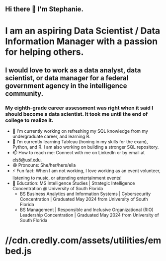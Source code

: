## Hi there 👋 I'm Stephanie.

# I am an aspiring Data Scientist / Data Information Manager with a passion for helping others. 
## I would love to work as a data analyst, data scientist, or data manager for a federal government agency in the intelligence community. 

### My eighth-grade career assessment was right when it said I should become a data scientist. It took me until the end of college to realize it.

- 🔭 I'm currently working on refreshing my SQL knowledge from my undergraduate career, and learning R.
- 🌱 I’m currently learning Tableau (honing in my skills for the exam), Python, and R. I am also working on building a stronger SQL repository.          
- 📫 How to reach me: Connect with me on LinkedIn or by email at [els5@usf.edu](mailto:els5@usf.edu).
- 😄 Pronouns: She/her/hers/ella
- ⚡ Fun fact: When I am not working, I love working as an event volunteer, listening to music, or attending entertainment events!
- 🏫 Education: MS Intelligence Studies | Strategic Intelligence Concentration @ University of South Florida
  - BS Business Analytics and Information Systems |  Cybersecurity Concentration | Graduated May 2024 from University of South Florida
  - BS Management |  Responsible and Inclusive Organizational (RIO) Leadership Concentration | Graduated May 2024 from University of South Florida

# //cdn.credly.com/assets/utilities/embed.js


